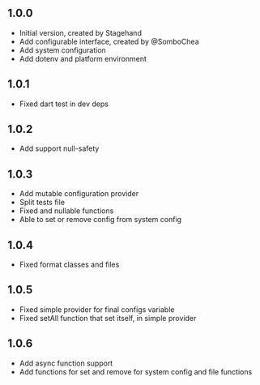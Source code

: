 ## 1.0.0

- Initial version, created by Stagehand
- Add configurable interface, created by @SomboChea
- Add system configuration
- Add dotenv and platform environment

## 1.0.1
- Fixed dart test in dev deps

## 1.0.2
- Add support null-safety

## 1.0.3
- Add mutable configuration provider
- Split tests file
- Fixed and nullable functions
- Able to set or remove config from system config

## 1.0.4
- Fixed format classes and files

## 1.0.5
- Fixed simple provider for final configs variable
- Fixed setAll function that set itself, in simple provider

## 1.0.6
- Add async function support
- Add functions for set and remove for system config and file functions
